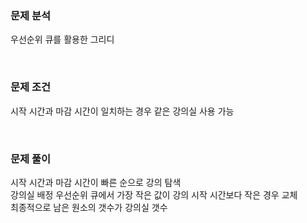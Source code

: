### 문제 분석
우선순위 큐를 활용한 그리디  

<br>

### 문제 조건
시작 시간과 마감 시간이 일치하는 경우 같은 강의실 사용 가능  

<br>

### 문제 풀이
시작 시간과 마감 시간이 빠른 순으로 강의 탐색   
강의실 배정 우선순위 큐에서 가장 작은 값이 강의 시작 시간보다 작은 경우 교체  
최종적으로 남은 원소의 갯수가 강의실 갯수  
